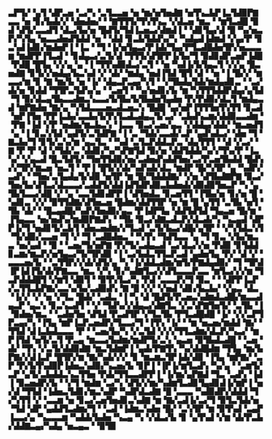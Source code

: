 ▃▛▜▞▝▄▜▝▟▛▃▅▝▃▞▚▝▃▜▃▃▅▝▅▝▆▞▅▜▅▟▇▝▅▜▚▃▙▛▐▃▜▟▉▛▇▃▃▝▅▝▊▞▙▟▞▞▝▟▅▟▅▞▝▝▇▜▜▜▞▜▚▜▚▃▝▞▟▃▅▝▆▃▝▝▆▜▃▟█▝▉▟▝▟▜▞▃▃▟▜▝▟▃▞▙▞▅▝█▟▜▞▜▟▐▃▅▃▞▟▆▟▐▝▝▟▊▜▄▞▟▝█▝▚▞▅▃▛▞▚▜▄▝▅▃▃▟▅▟▜▟▟▝▅▝▝▟▟▝▊▃▙▜▟▟▚▞▚▝▚▟▄▟▐▟▆▟▝▞▄▞▛▝▊▃▚▟▐▟▊▞▆▟▅▛▐▝▐▃▝▝▜▝▐▞▅▜▄▃▞▛▐▟▞▜▄▞▛▜▃▟█▟▅▜▛▞▅▃▃▃▆▝▆▟▛▛▐▜▃▟▝▝▊▟▄▃▞▃▜▞▟▝▜▜▜▞▟▜▛▛▐▞▙▞▜▝▉▟▊▟▛▃▅▛▐▟█▝▛▟█▝█▜▄▝▞▞▄▝▄▝▐▝▜▜▚▟▉▟▃▞▃▜▝▝▅▝▚▟▐▞▙▜▄▃▜▝▞▞▄▝█▃▅▟▇▝▊▜▞▞▅▟▄▞▙▃▚▟▝▞▝▟▞▝▆▟▄▝▅▟▐▜▟▝█▜▝▟▝▝▅▝▐▝█▞▞▝▆▃▃▞▆▝▊▝▇▝▆▞▙▝▅▝▐▞▝▟▄▃▛▃▄▞▚▜▝▝▞▜▙▟▄▜▟▞▆▟▄▟▊▃▝▝▃▞▟▞▅▝▊▟▟▝▜▜▛▃▜▟▚▞▄▝▝▃▅▜▝▝▚▞▅▟▊▞▙▝▆▝▚▜▜▜▟▟▛▟▄▞▄▜▟▝▜▝▉▞▟▃▄▜▙▃▃▟▆▃▚▃▃▞▙▜▙▞▙▜▙▟▅▜▄▟▅▝▛▞▛▟▉▞▟▃▜▝▆▟▄▃▟▝▆▛▇▟▅▝▇▞▄▝▚▜▟▃▃▃▅▃▟▃▅▃▚▝█▟█▝▄▞▅▛▐▜▜▜▅▜▚▜▜▝▊▃▟▝▅▛▐▜▅▝▛▛▐▃▙▞▃▃▙▞▙▜▚▜▃▟▃▟▄▃▜▞▃▞▝▃▙▟▚▃▆▞▟▟▉▃▃▟▆▝▝▛▇▝▐▟▝▞▛▝▅▟▆▞▆▃▙▃▚▝▐▃▃▝▉▃▞▃▅▞▄▃▝▞▟▟▄▞▟▟▞▝▆▃▅▟▜▝▄▝▐▝▊▃▚▜▟▝▄▟▜▞▃▜▟▛▇▝▐▝▃▝▜▟▞▃▃▟▞▃▛▝▄▟▚▟▃▞▝▟▅▝▜▝▇▃▙▞▜▝▊▜▞▃▚▞▆▝▄▃▜▃▝▝▚▟▝▃▜▃▛▟▟▃▛▃▝▟▄▜▜▜▝▝▟▝▞▃▞▝▇▝▛▝▛▝▟▝▞▜▟▞▃▝▟▟▊▞▚▞▚▛▇▜▟▝▉▞▅▝▟▟▜▟▟▞▚▞▞▜▚▞▛▝▐▃▚▞▝▞▄▃▟▝█▃▜▟▜▞▝▜▅▜▜▟▉▞▅▞▃▟▅▟▚▟▟▜▅▞▃▞▛▃▅▜▙▟▟▝█▟▚▞▞▜▛▞▆▃▅▝▅▃▜▝▝▛▐▝█▜▞▞▟▞▚▟▚▟▞▟▃▝▆▟▛▝█▞▚▜▛▝▄▝▚▟▛▞▃▟▚▝▝▜▅▞▃▜▄▟▄▜▞▟▉▝▅▜▛▝▆▝█▞▜▟▟▟▇▞▝▞▅▝▟▜▙▟▇▛▇▝▉▃▞▜▅▞▙▞▟▜▃▞▟▃▃▃▞▃▟▟▜▞▟▟▐▟▜▟▛▟▉▃▙▟▅▟▞▟▉▟▉▜▅▃▛▝▚▝▄▜▙▜▃▃▞▟█▝▞▝▄▝▃▃▜▟▊▟▛▛▐▝▟▜▅▟▃▝▊▃▅▜▜▝▐▜▙▞▅▝▊▞▅▝█▝▚▟▊▃▝▞▞▝▉▜▜▟▇▞▟▜▅▃▅▝█▟▆▞▟▟▜▜▛▝▅▝▆▝█▝▄▜▜▝▃▜▙▝▅▜▝▜▙▝▟▞▝▝█▃▄▟█▞▚▟▚▜▅▟▉▞▄▃▝▛▐▟▛▜▄▝▟▟▜▟▜▟▝▜▄▃▅▝█▞▆▝▐▜▄▃▃▝▅▞▅▟▚▞▆▟▉▛▇▟▚▝▝▜▙▝▉▃▞▟▇▃▟▃▛▞▟▃▟▞▚▝▚▃▄▟▝▟▛▛▐▞▜▝▅▟▊▜▞▃▙▜▝▟▅▃▅▟▆▞▞▜▃▟▝▃▜▞▙▃▞▟█▞▄▜▛▝▝▞▚▜▟▃▚▜▝▜▞▟▉▞▃▃▅▝▜▝▞▝▜▝▃▟█▟▅▃▝▝▚▜▚▝▜▟▜▃▃▝▄▝▜▝▊▃▝▞▙▞▆▃▃▝▅▞▄▟▝▝▉▝▝▃▅▞▜▞▅▛▇▝▛▞▜▞▃▟▄▃▟▝▃▞▟▃▞▞▅▝▛▟▉▝▊▜▟▟▊▃▆▞▆▃▛▞▅▜▄▃▞▜▞▜▛▟▉▝▐▝▃▞▙▟▃▜▜▃▛▃▟▝▄▟▅▜▄▝▛▞▝▟▝▞▝▃▃▃▅▞▙▝▝▃▜▜▛▞▞▟▞▟▜▞▄▝▚▝▐▞▟▟▃▟▆▞▆▜▞▛▇▟▄▟▉▞▝▜▝▜▛▟▐▛▐▟▐▜▞▟▞▛▇▃▃▝▆▃▝▞▚▝▊▞▚▟▇▜▃▞▞▟▜▃▃▃▛▃▃▝▆▜▃▞▞▞▆▝▜▃▛▟▟▟█▜▝▞▆▜▝▟▉▜▝▝▉▜▚▜▃▞▚▝▛▟▝▃▃▃▛▞▜▝▉▃▝▝▝▟▛▛▐▃▛▞▃▜▜▃▙▛▇▞▃▃▚▞▙▞▃▟▉▟▚▝▇▝█▝▞▞▝▞▅▟▝▟▊▞▙▃▙▞▝▞▄▃▝▟▃▝▐▞▞▝▞▝▅▝▞▜▃▝█▟▞▝▃▟▃▝▐▝▚▝▟▝█▟▜▞▛▃▅▃▚▟▆▟▃▟█▞▆▃▃▟▄▃▛▝▄▃▚▝▊▃▚▃▟▜▝▝▞▝▜▟▚▞▞▟▄▃▞▟▇▜▃▝▞▃▚▛▇▜▅▜▞▝▃▜▙▝▐▝▉▟▅▞▆▃▝▝▃▟▅▜▅▝▟▜▟▝▛▃▟▜▛▝▞▜▃▜▙▝▛▜▃▟█▟█▝▐▞▝▞▞▃▛▜▛▃▄▞▚▝▐▜▄▝▆▛▐▃▛▃▅▟▛▞▜▃▃▞▜▝▐▜▚▝▐▞▝▝▆▝▅▃▅▞▆▟▟▝▇▞▝▜▜▟▝▟▐▃▙▟▃▃▃▝▛▝▝▃▅▞▙▞▚▝▞▃▜▟▝▞▞▞▜▜▃▟▆▞▟▃▛▞▚▃▞▝▆▛▐▜▟▝▅▜▞▃▜▝▛▃▄▝▆▃▃▞▙▟▆▞▆▟▛▜▞▃▚▝▄▃▅▝▉▜▙▟▃▟█▝▝▃▅▝▟▞▝▜▚▝▞▃▜▞▟▟▉▟▇▝▆▃▜▟▆▛▐▝▄▟▞▛▇▜▚▝▚▞▟▟█▟▆▝▜▜▄▝▆▞▙▛▇▞▞▟▐▃▛▝█▜▛▞▆▝▇▞▚▟▞▞▞▝▊▝▆▃▆▃▜▛▐▟▞▟▉▝▐▜▄▝▆▛▇▞▝▃▛▝▛▞▙▜▚▟▉▛▐▟▅▃▚▟▉▞▚▃▅▞▙▝▊▛▐▝▐▛▐▞▆▜▃▟▚▝▚▞▄▝▝▃▆▜▞▃▛▝▄▜▞▃▙▟▟▃▚▃▜▜▅▝▛▟▞▜▜▃▃▟▛▛▐▝▐▞▆▞▄▛▇▟▝▜▃▝▃▟▚▝▐▟▐▝▉▃▅▟▛▞▙▝▝▞▜▝▆▟▆▝▃▞▚▝▟▜▞▞▆▞▚▟▆▜▃▟▊▜▄▟▊▟▐▞▆▛▐▝▅▞▟▝▜▜▟▝▐▟▅▃▜▟▊▞▆▃▚▟▛▝▚▟▛▟▃▟▇▝█▝▃▃▃▝▚▟▉▟▛▞▟▟▟▝▜▞▚▜▜▝▞▝▃▃▆▝▅▝▊▃▞▃▅▜▅▟▊▃▚▟▇▝▆▝▇▞▃▟▐▞▃▞▜▝▉▜▃▜▟▞▅▝▜▟▝▟▛▝▄▟▟▜▃▟▆▞▜▝▝▃▟▝▐▟▆▃▚▟▅▝█▞▝▃▚▜▛▝▆▝▉▜▚▟▝▃▄▛▐▃▃▞▄▝▚▃▃▃▆▝▚▟▟▞▙▟▅▝▚▃▄▝▚▝▞▟▃▞▙▝▊▝▄▜▚▟▝▞▆▝▟▞▛▃▙▞▟▟▇▃▄▞▚▟▄▝▅▃▄▃▝▝▉▜▉
